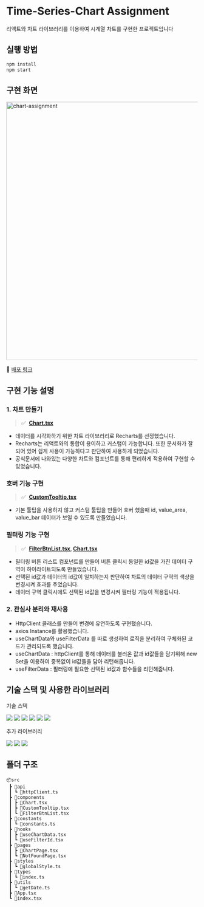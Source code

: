 # Time-Series-Chart Assignment

리액트와 차트 라이브러리를 이용하여 시계열 차트를 구현한 프로젝트입니다

## 실행 방법

```jsx
npm install
npm start
```

## 구현 화면
<img width='680px' alt="chart-assignment" src="https://github.com/lyeejj/time-series-chart/assets/72495998/7a27e391-5b5b-4c59-a165-9104512f25b3" />

🔗 [배포 링크](https://time-series-chart-project.vercel.app/)


## 구현 기능 설명

### 1. 차트 만들기

> ✅ 
**[Chart.tsx](https://github.com/lyeejj/time-series-chart/blob/main/src/components/Chart.tsx)**
> 
- 데이터를 시각화하기 위한 차트 라이브러리로 Recharts를 선정했습니다.
- Recharts는 리액트와의 통합이 용이하고 커스텀이 가능합니다. 또한 문서화가 잘 되어 있어 쉽게 사용이 가능하다고 판단하여 사용하게 되었습니다.
- 공식문서에 나와있는 다양한 차트와 컴포넌트를 통해 편리하게 적용하여 구현할 수 있었습니다.

### 호버 기능 구현

> ✅ 
**[CustomTooltip.tsx](https://github.com/lyeejj/time-series-chart/blob/main/src/components/CustomTooltip.tsx)**
> 
- 기본 툴팁을 사용하지 않고 커스텀 툴팁을 만들어 호버 했을때 id, value_area, value_bar 데이터가 보일 수 있도록 만들었습니다.

### 필터링 기능 구현

> ✅ 
 **[FilterBtnList.tsx](https://github.com/lyeejj/time-series-chart/blob/main/src/components/FilterBtnList.tsx), [Chart.tsx](https://github.com/lyeejj/time-series-chart/blob/main/src/components/Chart.tsx)**
> 
- 필터링 버튼 리스트 컴포넌트를 만들어 버튼 클릭시 동일한 id값을 가진 데이터 구역이 하이라이트되도록 만들었습니다.
- 선택된 id값과 데이터의 id값이 일치하는지 판단하여 차트의 데이터 구역의 색상을 변경시켜 효과를 주었습니다.
- 데이터 구역 클릭시에도 선택된 id값을 변경시켜 필터링 기능이 적용됩니다.

### 2. 관심사 분리와 재사용

- HttpClient 클래스를 만들어 변경에 유연하도록 구현했습니다.
- axios Instance를 활용했습니다.
- useChartData와 useFilterData 를 따로 생성하여 로직을 분리하여 구체화된 코드가 관리되도록 했습니다.
- useChartData : httpClient를 통해 데이터를 불러온 값과 id값들을 담기위해 new Set을 이용하여 중복없이 id값들을 담아 리턴해줍니다.
- useFilterData : 필터링에 필요한 선택된 id값과 함수들을 리턴해줍니다.

## 기술 스택 및 사용한 라이브러리

기술 스택

<img src="https://img.shields.io/badge/React-61DAFB?style=for-the-badge&logo=React&logoColor=white"/> <img src="https://img.shields.io/badge/TypeScript-3178C6?style=for-the-badge&logo=TypeScript&logoColor=white"/> <img src="https://img.shields.io/badge/Emotion-DB7093?style=for-the-badge&logo=Emotion&logoColor=white"/> <img src="https://img.shields.io/badge/eslint-4B32C3?style=for-the-badge&logo=eslint&logoColor=white"/> <img src="https://img.shields.io/badge/prettier-F7B93E?style=for-the-badge&logo=prettier&logoColor=white"/> <img src="https://img.shields.io/badge/husky-FF4088?style=for-the-badge&logo=hugo&logoColor=white">

추가 라이브러리

<img src="https://img.shields.io/badge/React Router-CA4245?style=for-the-badge&logo=React Router&logoColor=white"> <img src="https://img.shields.io/badge/Axios-5A29E4?style=for-the-badge&logo=Axios&logoColor=white"/> <img src="https://img.shields.io/badge/Recharts-FF6384?style=for-the-badge&logo=Recharts&logoColor=white"/>

## 폴더 구조

```
📦src
 ┣ 📂api
 ┃ ┗ 📜httpClient.ts
 ┣ 📂components
 ┃ ┣ 📜Chart.tsx
 ┃ ┣ 📜CustomTooltip.tsx
 ┃ ┗ 📜FilterBtnList.tsx
 ┣ 📂constants
 ┃ ┗ 📜constants.ts
 ┣ 📂hooks
 ┃ ┣ 📜useChartData.tsx
 ┃ ┗ 📜useFilterId.tsx
 ┣ 📂pages
 ┃ ┣ 📜ChartPage.tsx
 ┃ ┗ 📜NotFoundPage.tsx
 ┣ 📂styles
 ┃ ┗ 📜globalStyle.ts
 ┣ 📂types
 ┃ ┗ 📜index.ts
 ┣ 📂utils
 ┃ ┗ 📜getDate.ts
 ┣ 📜App.tsx
 ┗ 📜index.tsx
```
